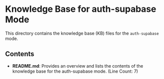 # Knowledge Base for auth-supabase Mode

This directory contains the knowledge base (KB) files for the `auth-supabase` mode.

## Contents

*   **README.md**: Provides an overview and lists the contents of the knowledge base for the auth-supabase mode. (Line Count: 7)